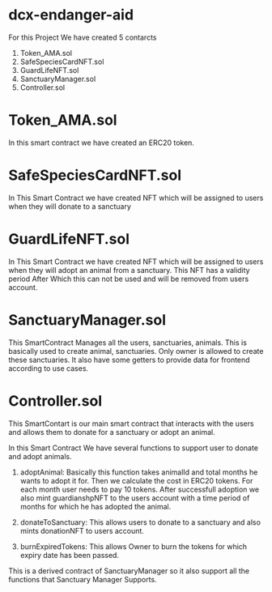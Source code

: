 # dcx-endanger-aid

For this Project We have created 5 contarcts

1. Token_AMA.sol
2. SafeSpeciesCardNFT.sol
3. GuardLifeNFT.sol
4. SanctuaryManager.sol
5. Controller.sol

# Token_AMA.sol

In this smart contract we have created an ERC20 token.

# SafeSpeciesCardNFT.sol

In This Smart Contract we have created NFT which will be assigned to users when they will donate to a sanctuary

# GuardLifeNFT.sol

In This Smart Contract we have created NFT which will be assigned to users when they will adopt an animal from a sanctuary. This NFT has a validity period After Which this can not be used and will be removed from users account.

# SanctuaryManager.sol

This SmartContract Manages all the users, sanctuaries, animals. This is basically used to create animal, sanctuaries. Only owner is allowed to create these sanctuaries. It also have some getters to provide data for frontend according to use cases.

# Controller.sol

This SmartContart is our main smart contract that interacts with the users and allows them to donate for a sanctuary or adopt an animal.

In this Smart Contract We have several functions to support user to donate and adopt animals.

1. adoptAnimal: Basically this function takes animalId and total months he wants to adopt it for. Then we calculate the cost in ERC20 tokens. For each month user needs to pay 10 tokens. After successfull adoption we also mint guardianshpNFT to the users account with a time period of months for which he has adopted the animal.

2. donateToSanctuary: This allows users to donate to a sanctuary and also mints donationNFT to users account.

3. burnExpiredTokens: This allows Owner to burn the tokens for which expiry date has been passed.

This is a derived contract of SanctuaryManager so it also support all the functions that Sanctuary Manager Supports.
